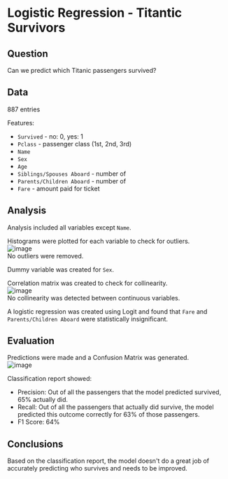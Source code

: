 # Logistic Regression - Titantic Survivors

## Question
Can we predict which Titanic passengers survived?

## Data
887 entries

Features:
* `Survived` - no: 0, yes: 1
* `Pclass` - passenger class (1st, 2nd, 3rd)
* `Name`
* `Sex`
* `Age`
* `Siblings/Spouses Aboard` - number of
* `Parents/Children Aboard` - number of
* `Fare` - amount paid for ticket

## Analysis
Analysis included all variables except `Name`.

Histograms were plotted for each variable to check for outliers.<br>
![image](https://github.com/nwferreri/logistic-regression/assets/112211174/98ea0e1e-9fb2-48dd-a2d5-56b846526a50)<br>
No outliers were removed.

Dummy variable was created for `Sex`.

Correlation matrix was created to check for collinearity.<br>
![image](https://github.com/nwferreri/logistic-regression/assets/112211174/953fb3f1-2112-47dc-bb1b-dcfe99e1b3be)<br>
No collinearity was detected between continuous variables.

A logistic regression was created using Logit and found that `Fare` and `Parents/Children Aboard` were statistically insignificant.

## Evaluation
Predictions were made and a Confusion Matrix was generated.<br>
![image](https://github.com/nwferreri/logistic-regression/assets/112211174/b6f9cd73-b0f8-48df-987e-92d02cb576e5)

Classification report showed:
* Precision: Out of all the passengers that the model predicted survived, 65% actually did.
* Recall: Out of all the passengers that actually did survive, the model  predicted this outcome correctly for 63% of those passengers.
* F1 Score: 64%

## Conclusions

Based on the classification report, the model doesn't do a great job of accurately predicting who survives and needs to be improved.
